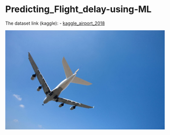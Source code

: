 # Predicting_Flight_delay-using-ML
The dataset link (kaggle): -  [kaggle_airport_2018](https://www.kaggle.com/datasets/yuanyuwendymu/airline-delay-and-cancellation-data-2009-2018?select=2018.csv)

![Image](https://github.com/koyadavinith/Predicting_Flight_delay-using-ML/blob/main/plane-data-BUSYROUTES1217-f4f84b08d47f4951b11c148cee2c3dea.jpg)
